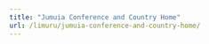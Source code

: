 ```yaml
---
title: "Jumuia Conference and Country Home"
url: /limuru/jumuia-conference-and-country-home/
---
```

